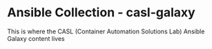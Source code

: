 # Ansible Collection - casl-galaxy

This is where the CASL (Container Automation Solutions Lab) Ansible Galaxy content lives

